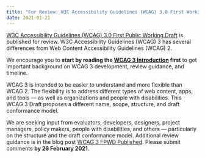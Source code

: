 ```yaml
---
title: "For Review: W3C Accessibility Guidelines (WCAG) 3.0 First Working Draft"
date: 2021-01-21
---
```


[W3C Accessibility Guidelines (WCAG) 3.0 First Public Working Draft](https://www.w3.org/TR/wcag-3.0/) is published for review. W3C Accessibility Guidelines (WCAG) 3 has several differences from Web Content Accessibility Guidelines (WCAG) 2.

We encourage you to **start by reading the [WCAG 3 Introduction](https://www.w3.org/WAI/wcag3) first** to get important background on WCAG 3 development, review guidance, and timeline.

WCAG 3 is intended to be easier to understand and more flexible than WCAG 2. The flexibility is to address different types of web content, apps, and tools &mdash; as well as organizations and people with disabilities. This WCAG 3 Draft proposes a different name, scope, structure, and draft conformance model.

We are seeking input from evaluators, developers, designers, project managers, policy makers, people with disabilities, and others — particularly on the structure and the draft conformance model. Additional review guidance is in the blog post [WCAG 3 FPWD Published](https://www.w3.org/blog/2020/11/wcag-3-fpwd/). Please submit comments **by 26 February 2021**.
